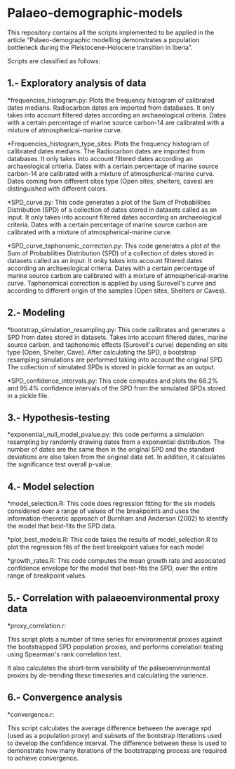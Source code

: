# Palaeo-demographic-models

This repository contains all the scripts implemented to be applied in the article “Palaeo-demographic modelling demonstrates a population bottleneck during the Pleistocene-Holocene transition in Iberia".

Scripts are classified as follows:

## 1.- Exploratory analysis of data

*frequencies_histogram.py: 
Plots the frequency histogram of calibrated dates medians. Radiocarbon dates are imported from databases. It only takes into account filtered dates according an archaeological criteria. Dates with a certain percentage of marine source carbon-14 are calibrated with a mixture of atmospherical-marine curve.

*Frequencies_histogram_type_sites: 
Plots the frequency histogram of calibrated dates medians. The Radiocarbon dates are imported from databases. It only takes into account filtered dates according an archaeological criteria. Dates with a certain percentage of marine source carbon-14 are calibrated with a mixture of atmospherical-marine curve. Dates coming from different sites type (Open sites, shelters, caves) are distinguished with different colors.

*SPD_curve.py: 
This code generates a plot of the Sum of Probabilities Distribution (SPD) of a collection of dates stored in datasets called as an input. It only takes into account filtered dates according an archaeological criteria. Dates with a certain percentage of marine source carbon are calibrated with a mixture of atmospherical-marine curve.

*SPD_curve_taphonomic_correction.py: 
This code generates a plot of the Sum of Probabilities Distribution (SPD) of a collection of dates stored in datasets called as an input. It onky takes into account filtered dates according an archaeological criteria. Dates with a certain percentage of marine source carbon are calibrated with a mixture of atmospherical-marine curve. Taphonomical correction is applied by using Surovell's curve and according to different origin of the samples (Open sites, Shelters or Caves).


## 2.- Modeling

*bootstrap_simulation_resampling.py: 
This code calibrates and generates a SPD from dates stored in datasets. Takes into account filtered dates, marine source carbon, and taphonomic effects (Surovell's curve) depending on site type (Open, Shelter, Cave). After calculating the SPD, a bootstrap resampling simulations are performed taking into account the original SPD. The collection of simulated SPDs is stored in pickle format as an output.

*SPD_confidence_intervals.py: 
This code computes and plots the 68.2% and 95.4% confidence intervals of the SPD from the simulated SPDs stored in a pickle file.


## 3.- Hypothesis-testing

*exponential_null_model_pvalue.py: 
this code performs a simulation resampling by randomly drawing dates from a exponential distribution. The number of dates are the same then in the original SPD and the standard deviations are also taken from the original data set. In addition,  it calculates the significance test overall p-value.

## 4.- Model selection

*model_selection.R: 
This code does regression fitting for the six models considered over a range of values of the breakpoints and uses the information-theoretic approach of Burnham and Anderson (2002) to identify the model that best-fits the SPD data.

*plot_best_models.R: 
This code takes the results of model_selection.R to plot the regression fits of the best breakpoint values for each model

*growth_rates.R: 
This code computes the mean growth rate and associated confidence envelope for the model that best-fits the SPD, over the entire range of breakpoint values.

## 5.- Correlation with palaeoenvironmental proxy data 

*proxy_correlation.r:

This script plots a number of time series for environmental proxies against the bootstrapped SPD population proxies, and performs correlation testing using Spearman's rank correlation test.

It also calculates the short-term variability of the palaeoenvironmental proxies by de-trending these timeseries and calculating the varience. 

## 6.- Convergence analysis

*convergence.r:

This script calculates the average difference between the average spd (used as a population proxy) and subsets of the bootstrap itterations used to develop the confidence interval. The difference between these is used to demonstrate how many iterations of the bootstrapping process are required to achieve convergence. 
